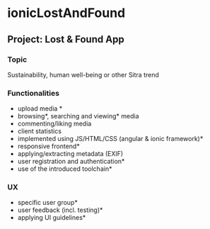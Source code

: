 # ionicLostAndFound
<h2>Project: Lost & Found App</h2>
<h3></h3>

<h3>Topic</h3>
<p>Sustainability, human well-being or other Sitra trend</p>

<h3>Functionalities</h3>
<ul>
<li>upload media *</li>
<li>browsing*, searching and viewing* media</li>
<li>commenting/liking media</li>
<li>client statistics</li>
<li>implemented using JS/HTML/CSS (angular & ionic framework)*</li>
<li>responsive frontend*</li>
<li>applying/extracting metadata (EXIF)</li>
<li>user registration and authentication*</li>
<li>use of the introduced toolchain*</li>
</ul>

<h3>UX</h3>
<ul>
<li>specific user group*</li>
<li>user feedback (incl. testing)*</li>
<li>applying UI guidelines*</li>
</ul>













